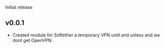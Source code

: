 Initial release

## v0.0.1

- Created module for Softether a temporary VPN until and unless and we dont get OpenVPN.

